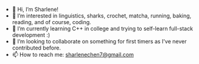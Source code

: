 - 👋 Hi, I’m Sharlene!
- 👀 I’m interested in linguistics, sharks, crochet, matcha, running, baking, reading, and of course, coding. 
- 🌱 I’m currently learning C++ in college and trying to self-learn full-stack development :)  
- 💞️ I’m looking to collaborate on something for first timers as I've never contributed before. 
- 📫 How to reach me: sharlenechen7@gmail.com 

<!---
soysauceshark/soysauceshark is a ✨ special ✨ repository because its `README.md` (this file) appears on your GitHub profile.
You can click the Preview link to take a look at your changes.
--->
